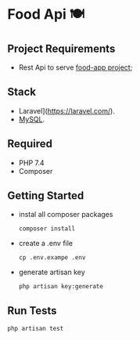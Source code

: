 # Food Api :plate_with_cutlery:


## Project Requirements

 - Rest Api to serve [food-app project](https://github.com/vanessacor/foodApp);


## Stack

- Laravel](https://laravel.com/).
- [MySQL](https://www.mysql.com/).

## Required

- PHP 7.4
- Composer

## Getting Started

- instal all composer packages

    ```
    composer install
    ```

- create a .env file

    ```
    cp .env.exampe .env 
    ```

- generate artisan key

    ```
    php artisan key:generate
    ```

## Run Tests

```
php artisan test
```


